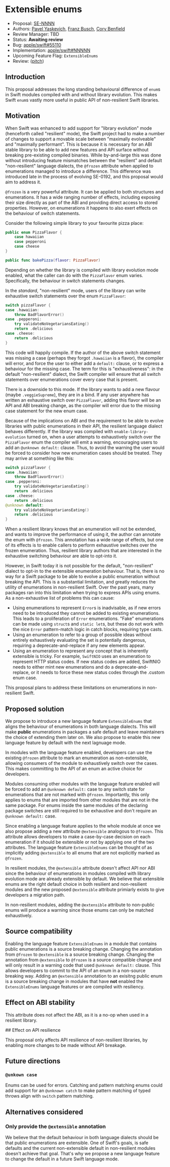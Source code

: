 # Extensible enums

* Proposal: [SE-NNNN](NNNN-extensible-enums.md)
* Authors: [Pavel Yaskevich](https://github.com/xedin), [Franz Busch](https://github.com/FranzBusch), [Cory Benfield](https://github.com/lukasa)
* Review Manager: TBD
* Status: **Awaiting review**
* Bug: [apple/swift#55110](https://github.com/swiftlang/swift/issues/55110)
* Implementation: [apple/swift#NNNNN](https://github.com/apple/swift/pull/NNNNN)
* Upcoming Feature Flag: `ExtensibleEnums`
* Review: ([pitch](https://forums.swift.org/...))

## Introduction

This proposal addresses the long standing behavioural difference of `enum`s in
Swift modules compiled with and without library evolution. This makes Swift
`enum`s vastly more useful in public API of non-resilient Swift libraries.

## Motivation

When Swift was enhanced to add support for "library evolution" mode (henceforth
called "resilient" mode), the Swift project had to make a number of changes to
support a movable scale between "maximally evolveable" and "maximally
performant". This is because it is necessary for an ABI stable library to be
able to add new features and API surface without breaking pre-existing compiled
binaries. While by-and-large this was done without introducing feature
mismatches between the "resilient" and default "non-resilient" language
dialects, the `@frozen` attribute when applied to enumerations managed to
introduce a difference. This difference was introduced late in the process of
evolving SE-0192, and this proposal would aim to address it.

`@frozen` is a very powerful attribute. It can be applied to both structures and
enumerations. It has a wide ranging number of effects, including exposing their
size directly as part of the ABI and providing direct access to stored
properties. However, on enumerations it happens to also exert effects on the
behaviour of switch statements.

Consider the following simple library to your favourite pizza place:

```swift
public enum PizzaFlavor {
    case hawaiian
    case pepperoni
    case cheese
}

public func bakePizza(flavor: PizzaFlavor)
```

Depending on whether the library is compiled with library evolution mode
enabled, what the caller can do with the `PizzaFlavor` enum varies. Specifically,
the behaviour in switch statements changes.

In the _standard_, "non-resilient" mode, users of the library can write
exhaustive switch statements over the enum `PizzaFlavor`:

```swift
switch pizzaFlavor {
case .hawaiian:
    throw BadFlavorError()
case .pepperoni:
    try validateNoVegetariansEating()
    return .delicious
case .cheese:
    return .delicious
}
```

This code will happily compile. If the author of the above switch statement was
missing a case (perhaps they forgot `.hawaiian` is a flavor), the compiler will
error, and force the user to either add a `default:` clause, or to express a
behaviour for the missing case. The term for this is "exhaustiveness": in the
default "non-resilient" dialect, the Swift compiler will ensure that all switch
statements over enumerations cover every case that is present.

There is a downside to this mode. If the library wants to add a new flavour
(maybe `.veggieSupreme`), they are in a bind. If any user anywhere has written
an exhaustive switch over `PizzaFlavor`, adding this flavor will be an API and
ABI breaking change, as the compiler will error due to the missing case
statement for the new enum case.

Because of the implications on ABI and the requirement to be able to evolve
libraries with public enumerations in their API, the resilient language dialect
behaves differently. If the library was compiled with `enable-library-evolution`
turned on, when a user attempts to exhaustively switch over the `PizzaFlavor`
enum the compiler will emit a warning, encouraging users to add an `@unknown
default:` clause. Thus, to avoid the warning the user would be forced to
consider how new enumeration cases should be treated. They may arrive at
something like this:

```swift
switch pizzaFlavor {
case .hawaiian:
    throw BadFlavorError()
case .pepperoni:
    try validateNoVegetariansEating()
    return .delicious
case .cheese:
    return .delicious
@unknown default:
    try validateNoVegetariansEating()
    return .delicious
}
```

When a resilient library knows that an enumeration will not be extended, and
wants to improve the performance of using it, the author can annotate the enum
with `@frozen`. This annotation has a wide range of effects, but one of its
effects is to enable callers to perform exhaustive switches over the frozen
enumeration. Thus, resilient library authors that are interested in the
exhaustive switching behaviour are able to opt-into it.

However, in Swift today it is not possible for the default, "non-resilient"
dialect to opt-in to the extensible enumeration behaviour. That is, there is no
way for a Swift package to be able to evolve a public enumeration without
breaking the API. This is a substantial limitation, and greatly reduces the
utility of enumerations in non-resilient Swift. Over the past years, many
packages ran into this limitation when trying to express APIs using enums. As a
non-exhaustive list of problems this can cause:

- Using enumerations to represent `Error`s is inadvisable, as if new errors need
  to be introduced they cannot be added to existing enumerations. This leads to
  a proliferation of `Error` enumerations. "Fake" enumerations can be made using
  `struct`s and `static let`s, but these do not work with the nice `Error`
  pattern-match logic in catch blocks, requiring type casts.
- Using an enumeration to refer to a group of possible ideas without entirely
  exhaustively evaluating the set is potentially dangerous, requiring a
  deprecate-and-replace if any new elements appear.
- Using an enumeration to represent any concept that is inherently extensible is
  tricky. For example, `SwiftNIO` uses an enumeration to represent HTTP status
  codes. If new status codes are added, SwiftNIO needs to either mint new
  enumerations and do a deprecate-and-replace, or it needs to force these new
  status codes through the .custom enum case.

This proposal plans to address these limitations on enumerations in
non-resilient Swift.

## Proposed solution

We propose to introduce a new language feature `ExtensibleEnums` that aligns the
behaviour of enumerations in both language dialects. This will make **public**
enumerations in packages a safe default and leave maintainers the choice of
extending them later on. We also propose to enable this new language feature
by default with the next lagnuage mode.

In modules with the language feature enabled, developers can use the existing
`@frozen` attribute to mark an enumeration as non-extensible, allowing consumers
of the module to exhaustively switch over the cases. This makes committing to the
API of an enum an active choice for developers.

Modules consuming other modules with the language feature enabled will be forced
to add an `@unknown default:` case to any switch state for enumerations that are
not marked with `@frozen`. Importantly, this only applies to enums that are
imported from other modules that are not in the same package. For enums inside
the same modules of the declaring package switches are still required to be
exhaustive and don't require an `@unknown default:` case.

Since enabling a language feature applies to the whole module at once we also
propose adding a new attribute `@extensible` analogous to `@frozen`. This
attribute allows developers to make a case-by-case decision on each enumeration
if it should be extensible or not by applying one of the two attributes. The
language feature `ExtensibleEnums` can be thought of as implicitly adding
`@extensible` to all enums that are not explicitly marked as `@frozen`.

In resilient modules, the `@extensible` attribute doesn't affect API nor ABI
since the behaviour of enumerations in modules compiled with library evolution
mode are already extensible by default. We believe that extensible enums are the
right default choice in both resilient and non-resilient modules and the new
proposed `@extensible` attribute primiarly exists to give developers a migration
path.

In non-resilient modules, adding the `@extensible` attribute to non-public enums
will produce a warning since those enums can only be matched exhaustively.

## Source compatibility

Enabling the language feature `ExtensibleEnums` in a module that contains public
enumerations is a source breaking change.
Changing the annotation from `@frozen` to `@extensible` is a source breaking
change. 
Changing the annotation from `@extensible` to `@frozen` is a source compatible
change and will only result in a warning code that used `@unknown default:`
clause. This allows developers to commit to the API of an enum in a non-source
breaking way.
Adding an `@extensible` annotation to an exisitng public enum is a source
breaking change in modules that have **not** enabled the `ExtensibleEnums`
language features or are compiled with resiliency.

## Effect on ABI stability

This attribute does not affect the ABI, as it is a no-op when used in a resilient library.

## Effect on API resilience

This proposal only affects API resilience of non-resilient libraries, by enabling more changes to be made without API breakage.

## Future directions

### `@unkown case`

Enums can be used for errors. Catching and pattern matching enums could add
support for an `@unknown catch` to make pattern matching of typed throws align
with `switch` pattern matching.


## Alternatives considered

### Only provide the `@extensible` annotation

We believe that the default behaviour in both language dialects should be that
public enumerations are extensible. One of Swift's goals, is safe defaults and
the current non-extensible default in non-resilient modules doesn't achieve that
goal. That's why we propose a new language feature to change the default in a
future Swift language mode.